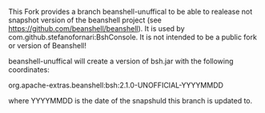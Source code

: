 This Fork provides a branch beanshell-unuffical to be able to realease not snapshot version of the beanshell project (see https://github.com/beanshell/beanshell). It is used by com.github.stefanofornari:BshConsole. It is not intended to be a public fork or version of Beanshell!

beanshell-unuffical will create a version of bsh.jar with the following coordinates:

org.apache-extras.beanshell:bsh:2.1.0-UNOFFICIAL-YYYYMMDD

where YYYYMMDD is the date of the snapshuld this branch is updated to.

